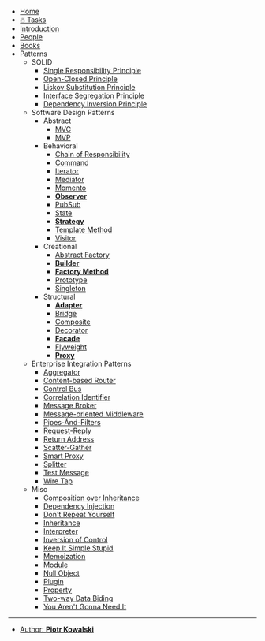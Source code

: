 * [Home](README.md)
* [🔥 Tasks](chapters/@tasks.md)
* [Introduction](chapters/@home.md)
* [People](chapters/people.md)
* [Books](chapters/books.md)
* Patterns
    + SOLID
        - [Single Responsibility Principle](chapters/patterns/solid/single-responsibility-principle.md)
        - [Open-Closed Principle](chapters/patterns/solid/open-closed-principle.md)
        - [Liskov Substitution Principle](chapters/patterns/solid/liskov-substitution-principle.md)
        - [Interface Segregation Principle](chapters/patterns/solid/interface-segregation-principle.md)
        - [Dependency Inversion Principle](chapters/patterns/solid/dependency-inversion-principle.md)
    + Software Design Patterns
        - Abstract
            * [MVC](chapters/patterns/sdp/sdpa/mvc.md)
            * [MVP](chapters/patterns/sdp/sdpa/mvp.md)
        - Behavioral
            * [Chain of Responsibility](chapters/patterns/sdp/sdpb/chain-of-responsibility.md)
            * [Command](chapters/patterns/sdp/sdpb/command.md)
            * [Iterator](chapters/patterns/sdp/sdpb/iterator.md)
            * [Mediator](chapters/patterns/sdp/sdpb/mediator.md)
            * [Momento](chapters/patterns/sdp/sdpb/momento.md)
            * [**Observer**](chapters/patterns/sdp/sdpb/observer.md)
            * [PubSub](chapters/patterns/sdp/sdpb/pubsub.md)
            * [State](chapters/patterns/sdp/sdpb/state.md)
            * [**Strategy**](chapters/patterns/sdp/sdpb/strategy.md)
            * [Template Method](chapters/patterns/sdp/sdpb/template-method.md)
            * [Visitor](chapters/patterns/sdp/sdpb/visitor.md)
        - Creational
            * [Abstract Factory](chapters/patterns/sdp/sdpc/abstract-factory.md)
            * [**Builder**](chapters/patterns/sdp/sdpc/builder.md)
            * [**Factory Method**](chapters/patterns/sdp/sdpc/factory-method.md)
            * [Prototype](chapters/patterns/sdp/sdpc/prototype.md)
            * [Singleton](chapters/patterns/sdp/sdpc/singleton.md)
        - Structural
            * [**Adapter**](chapters/patterns/sdp/sdps/adapter.md)
            * [Bridge](chapters/patterns/sdp/sdps/bridge.md)
            * [Composite](chapters/patterns/sdp/sdps/composite.md)
            * [Decorator](chapters/patterns/sdp/sdps/decorator.md)
            * [**Facade**](chapters/patterns/sdp/sdps/facade.md)
            * [Flyweight](chapters/patterns/sdp/sdps/flyweight.md)
            * [**Proxy**](chapters/patterns/sdp/sdps/proxy.md)
    + Enterprise Integration Patterns
        - [Aggregator](chapters/patterns/eip/aggregator.md)
        - [Content-based Router](chapters/patterns/eip/content-based-router.md)
        - [Control Bus](chapters/patterns/eip/control-bus.md)
        - [Correlation Identifier](chapters/patterns/eip/correlation-identifier.md)
        - [Message Broker](chapters/patterns/eip/message-broker.md)
        - [Message-oriented Middleware](chapters/patterns/eip/message-oriented-middleware.md)
        - [Pipes-And-Filters](chapters/patterns/eip/pipes-and-filters.md)
        - [Request-Reply](chapters/patterns/eip/request-reply.md)
        - [Return Address](chapters/patterns/eip/return-address.md)
        - [Scatter-Gather](chapters/patterns/eip/scatter-gather.md)
        - [Smart Proxy](chapters/patterns/eip/smart-proxy.md)
        - [Splitter](chapters/patterns/eip/splitter.md)
        - [Test Message](chapters/patterns/eip/test-message.md)
        - [Wire Tap](chapters/patterns/eip/wire-tap.md)
    + Misc
        - [Composition over Inheritance](chapters/patterns/misc/composition-over-inheritance.md)
        - [Dependency Injection](chapters/patterns/misc/dependency-injection.md)
        - [Don't Repeat Yourself](chapters/patterns/misc/dont-repeat-yourself.md)
        - [Inheritance](chapters/patterns/misc/inheritance.md)
        - [Interpreter](chapters/patterns/misc/interpreter.md)
        - [Inversion of Control](chapters/patterns/misc/inversion-of-control.md)
        - [Keep It Simple Stupid](chapters/patterns/misc/keep-it-simple-stupid.md)
        - [Memoization](chapters/patterns/misc/memoization.md)
        - [Module](chapters/patterns/misc/module.md)
        - [Null Object](chapters/patterns/misc/null-object.md)
        - [Plugin](chapters/patterns/misc/plugin.md)
        - [Property](chapters/patterns/misc/property.md)
        - [Two-way Data Biding](chapters/patterns/misc/two-way-data-binding.md)
        - [You Aren't Gonna Need It](chapters/patterns/misc/you-arent-gonna-need-it.md)

---

* [Author: **Piotr Kowalski**](AUTHOR.md)
